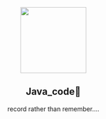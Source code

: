 <p align="center">
  <img src="https://user-images.githubusercontent.com/110442250/198609458-e4695206-e3c5-4c51-acb0-60c9f410c998.gif" height="148">
  <h2 align="center">Java_code💯</h2>
  <p align="center">record rather than remember....<p>

  </p>
</p>
